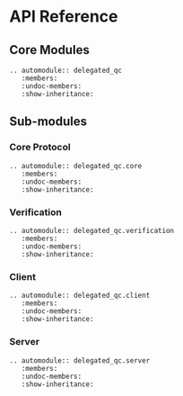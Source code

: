 # API Reference

## Core Modules

```{eval-rst}
.. automodule:: delegated_qc
   :members:
   :undoc-members:
   :show-inheritance:
```

## Sub-modules

### Core Protocol
```{eval-rst}
.. automodule:: delegated_qc.core
   :members:
   :undoc-members:
   :show-inheritance:
```

### Verification
```{eval-rst}
.. automodule:: delegated_qc.verification
   :members:
   :undoc-members:
   :show-inheritance:
```

### Client
```{eval-rst}
.. automodule:: delegated_qc.client
   :members:
   :undoc-members:
   :show-inheritance:
```

### Server
```{eval-rst}
.. automodule:: delegated_qc.server
   :members:
   :undoc-members:
   :show-inheritance:
```